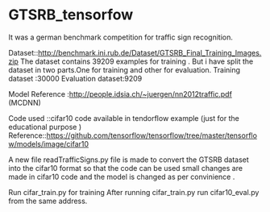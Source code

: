 # GTSRB_tensorfow
It was a german benchmark competition for traffic sign recognition.

Dataset::http://benchmark.ini.rub.de/Dataset/GTSRB_Final_Training_Images.zip
The dataset contains 39209 examples for training .
But i have split the dataset in two parts.One for training and other for evaluation.
Training dataset :30000
Evaluation dataset:9209



Model Reference :http://people.idsia.ch/~juergen/nn2012traffic.pdf (MCDNN)

Code used ::cifar10 code available in tendorflow example (just for the educational purpose )
Reference::https://github.com/tensorflow/tensorflow/tree/master/tensorflow/models/image/cifar10

A new file readTrafficSigns.py file is made to convert the GTSRB dataset into the cifar10 format so that the code can be used 
small changes are made in cifar10 code and the model is changed as per convinience .

Run cifar_train.py for training
After running cifar_train.py run cifar10_eval.py from the same address.
